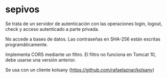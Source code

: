# sepivos

Se trata de un servidor de autenticación con las operaciones login, logout, check y acceso autenticado a parte privada.

No accede a bases de datos. Las contraseñas en SHA-256 están escritas programáticamente.

Implementa CORS mediante un filtro. El filtro no funciona en Tomcat 10, debe usarse una versión anterior.

Se usa con un cliente kolsany (https://github.com/rafaelaznar/kolsany)
